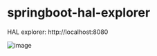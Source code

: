 # springboot-hal-explorer

HAL explorer: http://localhost:8080

![image](https://user-images.githubusercontent.com/17804600/86898475-0ae70480-c109-11ea-8cf5-384f1aff3711.png)

